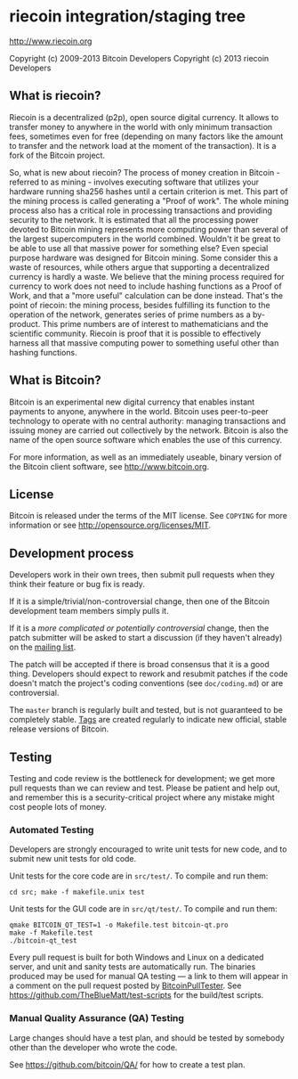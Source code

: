 riecoin integration/staging tree
================================

http://www.riecoin.org

Copyright (c) 2009-2013 Bitcoin Developers
Copyright (c) 2013 riecoin Developers

What is riecoin?
----------------
Riecoin is a decentralized (p2p), open source digital currency. It allows to transfer money to anywhere in the world with only minimum transaction fees, sometimes even for free (depending on many factors like the amount to transfer and the network load at the moment of the transaction). It is a fork of the Bitcoin project.

So, what is new about riecoin?
The process of money creation in Bitcoin - referred to as mining - involves executing software that utilizes your hardware running sha256 hashes until a certain criterion is met. This part of the mining process is called generating a "Proof of work". The whole mining process also has a critical role in processing transactions and providing security to the network. It is estimated that all the processing power devoted to Bitcoin mining represents more computing power than several of the largest supercomputers in the world combined. Wouldn't it be great to be able to use all that massive power for something else?
Even special purpose hardware was designed for Bitcoin mining. Some consider this a waste of resources, while others argue that supporting a decentralized currency is hardly a waste. We believe that the mining process required for currency to work does not need to include hashing functions as a Proof of Work, and that a "more useful" calculation can be done instead.
That's the point of riecoin: the mining process, besides fulfilling its function to the operation of the network, generates series of prime numbers as a by-product. This prime numbers are of interest to mathematicians and the scientific community. Riecoin is proof that it is possible to effectively harness all that massive computing power to something useful other than hashing functions.


What is Bitcoin?
----------------

Bitcoin is an experimental new digital currency that enables instant payments to
anyone, anywhere in the world. Bitcoin uses peer-to-peer technology to operate
with no central authority: managing transactions and issuing money are carried
out collectively by the network. Bitcoin is also the name of the open source
software which enables the use of this currency.

For more information, as well as an immediately useable, binary version of
the Bitcoin client software, see http://www.bitcoin.org.

License
-------

Bitcoin is released under the terms of the MIT license. See `COPYING` for more
information or see http://opensource.org/licenses/MIT.

Development process
-------------------

Developers work in their own trees, then submit pull requests when they think
their feature or bug fix is ready.

If it is a simple/trivial/non-controversial change, then one of the Bitcoin
development team members simply pulls it.

If it is a *more complicated or potentially controversial* change, then the patch
submitter will be asked to start a discussion (if they haven't already) on the
[mailing list](http://sourceforge.net/mailarchive/forum.php?forum_name=bitcoin-development).

The patch will be accepted if there is broad consensus that it is a good thing.
Developers should expect to rework and resubmit patches if the code doesn't
match the project's coding conventions (see `doc/coding.md`) or are
controversial.

The `master` branch is regularly built and tested, but is not guaranteed to be
completely stable. [Tags](https://github.com/bitcoin/bitcoin/tags) are created
regularly to indicate new official, stable release versions of Bitcoin.

Testing
-------

Testing and code review is the bottleneck for development; we get more pull
requests than we can review and test. Please be patient and help out, and
remember this is a security-critical project where any mistake might cost people
lots of money.

### Automated Testing

Developers are strongly encouraged to write unit tests for new code, and to
submit new unit tests for old code.

Unit tests for the core code are in `src/test/`. To compile and run them:

    cd src; make -f makefile.unix test

Unit tests for the GUI code are in `src/qt/test/`. To compile and run them:

    qmake BITCOIN_QT_TEST=1 -o Makefile.test bitcoin-qt.pro
    make -f Makefile.test
    ./bitcoin-qt_test

Every pull request is built for both Windows and Linux on a dedicated server,
and unit and sanity tests are automatically run. The binaries produced may be
used for manual QA testing — a link to them will appear in a comment on the
pull request posted by [BitcoinPullTester](https://github.com/BitcoinPullTester). See https://github.com/TheBlueMatt/test-scripts
for the build/test scripts.

### Manual Quality Assurance (QA) Testing

Large changes should have a test plan, and should be tested by somebody other
than the developer who wrote the code.

See https://github.com/bitcoin/QA/ for how to create a test plan.
